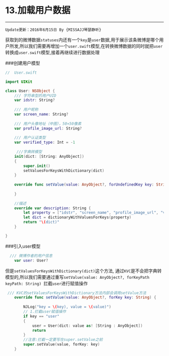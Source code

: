 # 13.加载用户数据
---
```objc
Update更新：2016年6月15日 By {MISSAJJ琴瑟静听} 
```

获取到的微博数据`statuses`内还有一个`key`是`user`数据,用于展示该条微博是哪个用户所发,所以我们需要再增加一个`user.swift`模型,在转换微博数据的同时就把`user`转换成`user.swift`模型,接着再继续进行数据处理



###创建用户模型
```swift 
//  User.swift  

import UIKit

class User: NSObject {
    /// 字符串型的用户UID
    var idstr: String?
    
    /// 用户昵称
    var screen_name: String?
    
    /// 用户头像地址（中图），50×50像素
    var profile_image_url: String?
    
    /// 用户认证类型
    var verified_type: Int = -1
    
     ///字典转模型
    init(dict: [String: AnyObject])
    {
        super.init()
        setValuesForKeysWithDictionary(dict)
    }
     
    override func setValue(value: AnyObject?, forUndefinedKey key: String) {
        
    }
    
    //描述
    override var description: String {
        let property = ["idstr", "screen_name", "profile_image_url", "verified_type"]
        let dict = dictionaryWithValuesForKeys(property)
        return "\(dict)"
    }

}
```


###引入user模型

```swift 
  /// 微博作者的用户信息
    var user: User?
```

但是`setValuesForKeysWithDictionary(dict)`这个方法, 通过`KVC`是不会把字典转模型的,所以我们需要通过重写`setValue(value: AnyObject?, forKeyPath keyPath: String) `拦截`user`进行赋值操作

```swift 
 /// KVC的setValuesForKeysWithDictionary方法内部会调用setValue方法
    override func setValue(value: AnyObject?, forKey key: String) {
        
        NJLog("key = \(key), value = \(value)")
        // 1.拦截user赋值操作
        if key == "user"
        {
            user = User(dict: value as! [String : AnyObject])
            return
        }
        //注意:拦截一定要写在super.setValue之前
        super.setValue(value, forKey: key)
    }

```